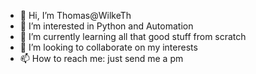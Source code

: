 - 👋 Hi, I’m Thomas@WilkeTh
- 👀 I’m interested in Python and Automation
- 🌱 I’m currently learning all that good stuff from scratch
- 💞️ I’m looking to collaborate on my interests
- 📫 How to reach me: just send me a pm

<!---
WilkeTh/WilkeTh is a ✨ special ✨ repository because its `README.md` (this file) appears on your GitHub profile.
You can click the Preview link to take a look at your changes.
--->
